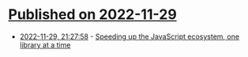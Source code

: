 # [Published on 2022-11-29](index.md)

* [2022-11-29, 21:27:58](https://news.ycombinator.com/item?id=33793570) - [Speeding up the JavaScript ecosystem, one library at a time](https://marvinh.dev/blog/speeding-up-javascript-ecosystem/)
